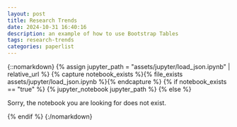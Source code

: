 ```yaml
---
layout: post
title: Research Trends
date: 2024-10-31 16:40:16
description: an example of how to use Bootstrap Tables
tags: research-trends
categories: paperlist
---
```


{::nomarkdown}
{% assign jupyter_path = "assets/jupyter/load_json.ipynb" | relative_url %}
{% capture notebook_exists %}{% file_exists assets/jupyter/load_json.ipynb %}{% endcapture %}
{% if notebook_exists == "true" %}
{% jupyter_notebook jupyter_path %}
{% else %}

<p>Sorry, the notebook you are looking for does not exist.</p>
{% endif %}
{:/nomarkdown}